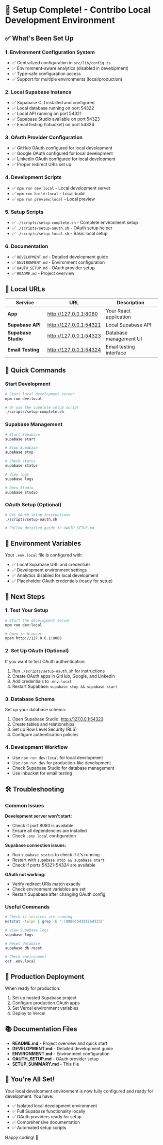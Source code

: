 # 🎉 Setup Complete! - Contribo Local Development Environment

## ✅ What's Been Set Up

### 1. **Environment Configuration System**
- ✅ Centralized configuration in `src/lib/config.ts`
- ✅ Environment-aware analytics (disabled in development)
- ✅ Type-safe configuration access
- ✅ Support for multiple environments (local/production)

### 2. **Local Supabase Instance**
- ✅ Supabase CLI installed and configured
- ✅ Local database running on port 54322
- ✅ Local API running on port 54321
- ✅ Supabase Studio available on port 54323
- ✅ Email testing (Inbucket) on port 54324

### 3. **OAuth Provider Configuration**
- ✅ GitHub OAuth configured for local development
- ✅ Google OAuth configured for local development
- ✅ LinkedIn OAuth configured for local development
- ✅ Proper redirect URIs set up

### 4. **Development Scripts**
- ✅ `npm run dev:local` - Local development server
- ✅ `npm run build:local` - Local build
- ✅ `npm run preview:local` - Local preview

### 5. **Setup Scripts**
- ✅ `./scripts/setup-complete.sh` - Complete environment setup
- ✅ `./scripts/setup-oauth.sh` - OAuth setup helper
- ✅ `./scripts/setup-local.sh` - Basic local setup

### 6. **Documentation**
- ✅ `DEVELOPMENT.md` - Detailed development guide
- ✅ `ENVIRONMENT.md` - Environment configuration
- ✅ `OAUTH_SETUP.md` - OAuth provider setup
- ✅ `README.md` - Project overview

## 🔗 Local URLs

| Service | URL | Description |
|---------|-----|-------------|
| **App** | http://127.0.0.1:8080 | Your React application |
| **Supabase API** | http://127.0.0.1:54321 | Local Supabase API |
| **Supabase Studio** | http://127.0.0.1:54323 | Database management UI |
| **Email Testing** | http://127.0.0.1:54324 | Email testing interface |

## 🚀 Quick Commands

### Start Development
```bash
# Start local development server
npm run dev:local

# Or use the complete setup script
./scripts/setup-complete.sh
```

### Supabase Management
```bash
# Start Supabase
supabase start

# Stop Supabase
supabase stop

# Check status
supabase status

# View logs
supabase logs

# Open Studio
supabase studio
```

### OAuth Setup (Optional)
```bash
# Get OAuth setup instructions
./scripts/setup-oauth.sh

# Follow detailed guide in OAUTH_SETUP.md
```

## 🔧 Environment Variables

Your `.env.local` file is configured with:
- ✅ Local Supabase URL and credentials
- ✅ Development environment settings
- ✅ Analytics disabled for local development
- ✅ Placeholder OAuth credentials (ready for setup)

## 📝 Next Steps

### 1. **Test Your Setup**
```bash
# Start the development server
npm run dev:local

# Open in browser
open http://127.0.0.1:8080
```

### 2. **Set Up OAuth (Optional)**
If you want to test OAuth authentication:
1. Run `./scripts/setup-oauth.sh` for instructions
2. Create OAuth apps in GitHub, Google, and LinkedIn
3. Add credentials to `.env.local`
4. Restart Supabase: `supabase stop && supabase start`

### 3. **Database Schema**
Set up your database schema:
1. Open Supabase Studio: http://127.0.0.1:54323
2. Create tables and relationships
3. Set up Row Level Security (RLS)
4. Configure authentication policies

### 4. **Development Workflow**
- Use `npm run dev:local` for local development
- Use `npm run dev` for production-like development
- Check Supabase Studio for database management
- Use Inbucket for email testing

## 🛠️ Troubleshooting

### Common Issues

**Development server won't start:**
- Check if port 8080 is available
- Ensure all dependencies are installed
- Check `.env.local` configuration

**Supabase connection issues:**
- Run `supabase status` to check if it's running
- Restart with `supabase stop && supabase start`
- Check if ports 54321-54324 are available

**OAuth not working:**
- Verify redirect URIs match exactly
- Check environment variables are set
- Restart Supabase after changing OAuth config

### Useful Commands
```bash
# Check if services are running
netstat -tulpn | grep -E ':(8080|54321|54323)'

# View Supabase logs
supabase logs

# Reset database
supabase db reset

# Check environment
cat .env.local
```

## 🎯 Production Deployment

When ready for production:
1. Set up hosted Supabase project
2. Configure production OAuth apps
3. Set Vercel environment variables
4. Deploy to Vercel

## 📚 Documentation Files

- **README.md** - Project overview and quick start
- **DEVELOPMENT.md** - Detailed development guide
- **ENVIRONMENT.md** - Environment configuration
- **OAUTH_SETUP.md** - OAuth provider setup
- **SETUP_SUMMARY.md** - This file

## 🎉 You're All Set!

Your local development environment is now fully configured and ready for development. You have:

- ✅ Isolated local development environment
- ✅ Full Supabase functionality locally
- ✅ OAuth providers ready for setup
- ✅ Comprehensive documentation
- ✅ Automated setup scripts

Happy coding! 🚀 